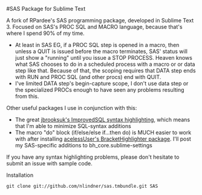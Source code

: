 #SAS Package for Sublime Text

A fork of RPardee's SAS programming package, developed in Sublime Text 3. Focused on SAS's PROC SQL and MACRO language, because that's where I spend 90% of my time. 
- At least in SAS EG, if a PROC SQL step is opened in a macro, then unless a QUIT is issued before the macro terminates, SAS' status will just show a "running" until you issue a STOP PROCESS. Heaven knows what SAS chooses to do in a scheduled process with a macro or or data step like that. Because of that, the scoping requires that DATA step ends with RUN and PROC SQL (and other procs) end with QUIT. 
- I've limited DATA step's begin-capture scope, I don't use data step or the specialized PROCs enough to have seen any problems resulting from this. 

Other useful packages I use in conjunction with this:
- The great [jbrooksuk's Improved​SQL syntax highlighting](https://packagecontrol.io/packages/ImprovedSQL), which means that I'm able to minimize SQL-syntax additions 
- The macro "do" block (if/else/else if...then do) is MUCH easier to work with after installing [acelessUser's BracketHighlighter package](https://packagecontrol.io/packages/BracketHighlighter). I'll post my SAS-specific additions to bh_core.sublime-settings

If you have any syntax highlighting problems, please don't hesitate to submit an issue with sample code.
 
Installation
```
git clone git://github.com/nlindner/sas.tmbundle.git SAS
```



